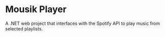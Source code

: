 # Mousik Player 
A .NET web project that interfaces with the Spotify API to play music from selected playlists.
